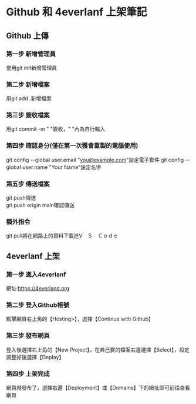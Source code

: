 # Github 和 4everlanf 上架筆記

## Github 上傳

### 第一步 新增管理員
使用git init新增管理員
### 第二步 新增檔案
用git add .新增檔案
### 第三步 簽收檔案
用git commit -m " "簽收，" "內為自行輸入
### 第四步 確認身分(僅在第一次獲會重製的電腦使用)
git config --global user.email "you@example.com"設定電子郵件
git config --global user.name "Your Name"設定名字
### 第五步 傳送檔案
git push傳送  
git push origin main確認傳送
### 額外指令
git pull將在網路上的資料下載進V　Ｓ　Ｃｏｄｅ


## 4everlanf 上架
### 第一步 進入4everlanf
網址:https://4everland.org
### 第二步 登入Github帳號
點擊網頁右上角的【Hosting>】，選擇【Continue with Github】
### 第三步 發布網頁
登入後選擇右上角的【New Project】，在自己要的檔案右邊選擇【Select】，設定調整好後選擇【Deplay】
### 第四步 上架完成
網頁就發布了，選擇右邊【Deployment】或【Domains】下的網址即可前往查看網頁